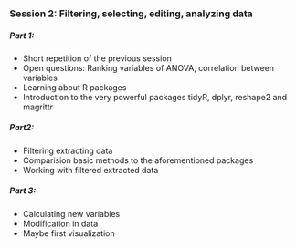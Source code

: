 ### Session 2: Filtering, selecting, editing, analyzing data

##### Part 1:
- Short repetition of the previous session
- Open questions: Ranking variables of ANOVA, correlation between variables
- Learning about R packages
- Introduction to the very powerful packages tidyR, dplyr, reshape2 and magrittr

##### Part2:
- Filtering extracting data
- Comparision basic methods to the aforementioned packages
- Working with filtered extracted data

##### Part 3:
- Calculating new variables
- Modification in data
- Maybe first visualization
